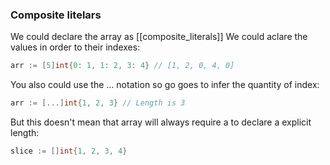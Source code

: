 
### Composite litelars
We could declare the array as [[composite_literals]]
We could aclare the values in order to their indexes:
```go
arr := [5]int{0: 1, 1: 2, 3: 4} // [1, 2, 0, 4, 0]
```
You also could use the ... notation so go goes to infer the quantity of index:
```go
arr := [...]int{1, 2, 3} // Length is 3
```
But this doesn't mean that array will always require a to declare a explicit length:
```go
slice := []int{1, 2, 3, 4}
```
